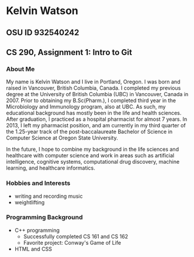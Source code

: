 # Kelvin Watson
## OSU ID 932540242
## CS 290, Assignment 1: Intro to Git

### About Me

My name is Kelvin Watson and I live in Portland, Oregon. I was born and raised in Vancouver, British Columbia, Canada. I completed my previous degree at the University of British Columbia (UBC) in Vancouver, Canada in 2007. Prior to obtaining my B.Sc(Pharm.), I completed third year in the Microbiology and Immunology program, also at UBC. As such, my educational background has mostly been in the life and health sciences. After graduation, I practiced as a hospital pharmacist for almost 7 years. In 2013, I left my pharmacist position, and am currently in my third quarter of the 1.25-year track of the post-baccalaureate Bachelor of Science in Computer Science at Oregon State University.

In the future, I hope to combine my background in the life sciences and healthcare with computer science and work in areas such as artificial intelligence, cognitive systems, computational drug discovery, machine learning, and healthcare informatics.

### Hobbies and Interests

* writing and recording music
* weightlifting

### Programming Background

* C++ programming
	* Successfully completed CS 161 and CS 162
	* Favorite project: Conway's Game of Life
* HTML and CSS